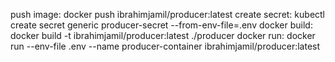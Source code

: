 push image: docker push ibrahimjamil/producer:latest
create secret: kubectl create secret generic producer-secret --from-env-file=.env
docker build: docker build -t ibrahimjamil/producer:latest ./producer
docker run: docker run --env-file .env --name producer-container ibrahimjamil/producer:latest
